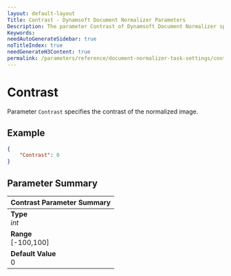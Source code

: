 ```yaml
---
layout: default-layout
Title: Contrast - Dynamsoft Document Normalizer Parameters
Description: The parameter Contrast of Dynamsoft Document Normalizer specifies the contrast of the normalized image.
Keywords:
needAutoGenerateSidebar: true
noTitleIndex: true
needGenerateH3Content: true
permalink: /parameters/reference/document-normalizer-task-settings/contrast.html
---
```


# Contrast

Parameter `Contrast` specifies the contrast of the normalized image.

## Example

```json
{
    "Contrast": 0
}
```

## Parameter Summary

| Contrast Parameter Summary |
| :------------------------ |
| **Type**<br>*int* |
| **Range**<br>[-100,100] |
| **Default Value**<br>0 |
